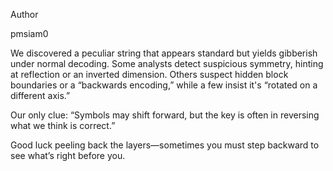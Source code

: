 Author

pmsiam0

We discovered a peculiar string that appears standard but yields gibberish under normal decoding. Some analysts detect suspicious symmetry, hinting at reflection or an inverted dimension. Others suspect hidden block boundaries or a “backwards encoding,” while a few insist it's “rotated on a different axis.”

Our only clue: “Symbols may shift forward, but the key is often in reversing what we think is correct.”

Good luck peeling back the layers—sometimes you must step backward to see what’s right before you.
